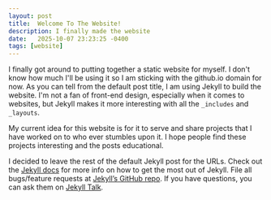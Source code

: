 ```yaml
---
layout: post
title:  Welcome To The Website!
description: I finally made the website
date:   2025-10-07 23:23:25 -0400
tags: [website]
---
```


I finally got around to putting together a static website for myself. I don't know how much I'll be using it so I am sticking with the github.io domain for now.
As you can tell from the default post title, I am using Jekyll to build the website. I'm not a fan of front-end design, especially when it comes to websites, but Jekyll makes it more interesting with all the `_includes` and `_layouts`.

My current idea for this website is for it to serve and share projects that I have worked on to who ever stumbles upon it. I hope people find these projects interesting and the posts educational.

I decided to leave the rest of the default Jekyll post for the URLs. Check out the [Jekyll docs][jekyll-docs] for more info on how to get the most out of Jekyll. File all bugs/feature requests at [Jekyll’s GitHub repo][jekyll-gh]. If you have questions, you can ask them on [Jekyll Talk][jekyll-talk].

[jekyll-docs]: https://jekyllrb.com/docs/home
[jekyll-gh]:   https://github.com/jekyll/jekyll
[jekyll-talk]: https://talk.jekyllrb.com/

